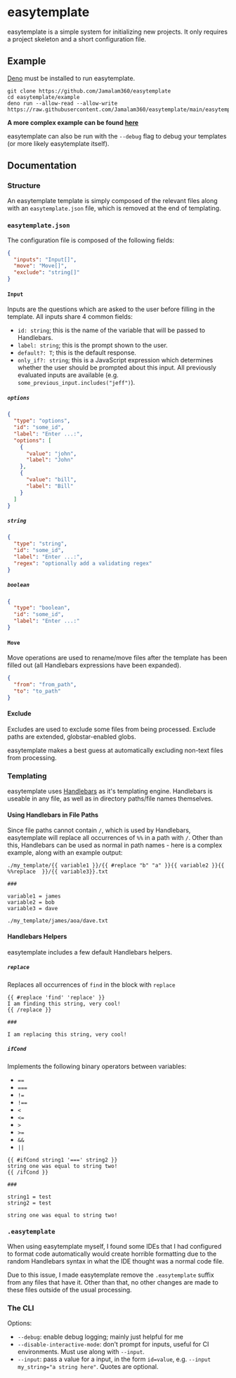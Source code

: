 # easytemplate

easytemplate is a simple system for initializing new projects. It only requires
a project skeleton and a short configuration file.

## Example

[Deno](https://deno.land) must be installed to run easytemplate.

```
git clone https://github.com/Jamalam360/easytemplate
cd easytemplate/example
deno run --allow-read --allow-write https://raw.githubusercontent.com/Jamalam360/easytemplate/main/easytemplate.ts
```

**A more complex example can be found
[here](https://github.com/JamCoreModding/multi-loader-template-mod)**

easytemplate can also be run with the `--debug` flag to debug your templates (or
more likely easytemplate itself).

## Documentation

### Structure

An easytemplate template is simply composed of the relevant files along with an
`easytemplate.json` file, which is removed at the end of
templating.

### `easytemplate.json`

The configuration file is composed of the following fields:

```json
{
  "inputs": "Input[]",
  "move": "Move[]",
  "exclude": "string[]"
}
```

#### `Input`

Inputs are the questions which are asked to the user before filling in the
template. All inputs share 4 common fields:

- `id: string`; this is the name of the variable that will be passed to
  Handlebars.
- `label: string`; this is the prompt shown to the user.
- `default?: T`; this is the default response.
- `only_if?: string`; this is a JavaScript expression which determines whether
  the user should be prompted about this input. All previously evaluated inputs
  are available (e.g. `some_previous_input.includes("jeff")`).

##### `options`

```json
{
  "type": "options",
  "id": "some_id",
  "label": "Enter ...:",
  "options": [
    {
      "value": "john",
      "label": "John"
    },
    {
      "value": "bill",
      "label": "Bill"
    }
  ]
}
```

##### `string`

```json
{
  "type": "string",
  "id": "some_id",
  "label": "Enter ...:",
  "regex": "optionally add a validating regex"
}
```

##### `boolean`

```json
{
  "type": "boolean",
  "id": "some_id",
  "label": "Enter ...:"
}
```

#### `Move`

Move operations are used to rename/move files after the template has been filled
out (all Handlebars expressions have been expanded).

```json
{
  "from": "from_path",
  "to": "to_path"
}
```

#### Exclude

Excludes are used to exclude some files from being processed. Exclude paths are
extended, globstar-enabled globs.

easytemplate makes a best guess at automatically excluding non-text files from
processing.

### Templating

easytemplate uses [Handlebars](https://handlebarsjs.com) as it's templating
engine. Handlebars is useable in any file, as well as in directory paths/file
names themselves.

#### Using Handlebars in File Paths

Since file paths cannot contain `/`, which is used by Handlebars, easytemplate
will replace all occurrences of `%%` in a path with `/`. Other than this,
Handlebars can be used as normal in path names - here is a complex example,
along with an example output:

```
./my_template/{{ variable1 }}/{{ #replace "b" "a" }}{{ variable2 }}{{ %%replace  }}/{{ variable3}}.txt

###

variable1 = james
variable2 = bob
variable3 = dave

./my_template/james/aoa/dave.txt
```

#### Handlebars Helpers

easytemplate includes a few default Handlebars helpers.

##### `replace`

Replaces all occurrences of `find` in the block with `replace`

```
{{ #replace 'find' 'replace' }}
I am finding this string, very cool!
{{ /replace }}

###

I am replacing this string, very cool!
```

##### `ifCond`

Implements the following binary operators between variables:

- `==`
- `===`
- `!=`
- `!==`
- `<`
- `<=`
- `>`
- `>=`
- `&&`
- `||`

```
{{ #ifCond string1 '===' string2 }}
string one was equal to string two!
{{ /ifCond }}

###

string1 = test
string2 = test

string one was equal to string two!
```

### `.easytemplate`

When using easytemplate myself, I found some IDEs that I had configured to
format code automatically would create horrible formatting due to the random
Handlebars syntax in what the IDE thought was a normal code file.

Due to this issue, I made easytemplate remove the `.easytemplate` suffix from
any files that have it. Other than that, no other changes are made to these
files outside of the usual processing.

### The CLI

Options:

- `--debug`: enable debug logging; mainly just helpful for me
- `--disable-interactive-mode`: don't prompt for inputs, useful for CI environments. Must use along with `--input`.
- `--input`: pass a value for a input, in the form `id=value`, e.g. `--input my_string="a string here"`. Quotes are optional.
